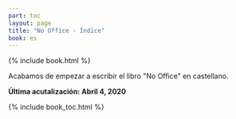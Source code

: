 ```yaml
---
part: toc
layout: page
title: "No Office - Índice"
book: es
---
```


{% include book.html %}

Acabamos de empezar a escribir el libro "No Office" en castellano.

**Última acutalización: Abril 4, 2020**

{% include book_toc.html %}